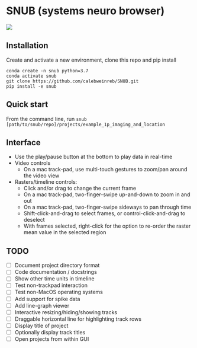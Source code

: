 # SNUB (systems neuro browser)

![](https://github.com/calebweinreb/SNUB/blob/main/docs/screen_capture.gif)


## Installation
Create and activate a new environment, clone this repo and pip install
```
conda create -n snub python=3.7
conda activate snub
git clone https://github.com/calebweinreb/SNUB.git
pip install -e snub
```

## Quick start
From the command line, run
`snub [path/to/snub/repo]/projects/example_1p_imaging_and_location`

## Interface
- Use the play/pause button at the bottom to play data in real-time
- Video controls
  - On a mac track-pad, use multi-touch gestures to zoom/pan around the video view
- Rasters/timeline controls:
  - Click and/or drag to change the current frame
  - On a mac track-pad, two-finger-swipe up-and-down to zoom in and out
  - On a mac track-pad, two-finger-swipe sideways to pan through time
  - Shift-click-and-drag to select frames, or control-click-and-drag to deselect
  - With frames selected, right-click for the option to re-order the raster mean value in the selected region

## TODO
- [ ] Document project directory format
- [ ] Code documentation / docstrings
- [ ] Show other time units in timeline
- [ ] Test non-trackpad interaction
- [ ] Test non-MacOS operating systems
- [ ] Add support for spike data
- [ ] Add line-graph viewer
- [ ] Interactive resizing/hiding/showing tracks
- [ ] Draggable horizontal line for highlighting track rows
- [ ] Display title of project
- [ ] Optionally display track titles
- [ ] Open projects from within GUI
